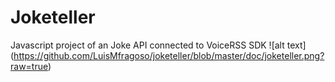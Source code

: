# Joketeller
Javascript project of an Joke API connected to VoiceRSS SDK
![alt text] (https://github.com/LuisMfragoso/joketeller/blob/master/doc/joketeller.png?raw=true)
